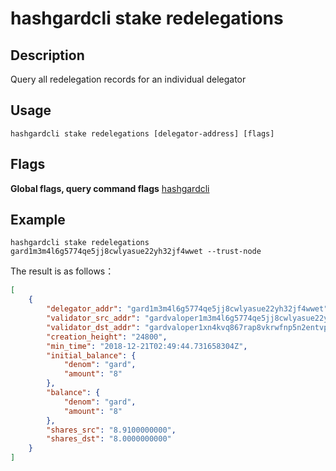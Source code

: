 # hashgardcli stake redelegations

## Description

Query all redelegation records for an individual delegator

## Usage

```
hashgardcli stake redelegations [delegator-address] [flags]
```

## Flags

**Global flags, query command flags** [hashgardcli](../README.md)

## Example


```
hashgardcli stake redelegations gard1m3m4l6g5774qe5jj8cwlyasue22yh32jf4wwet --trust-node
```

The result is as follows：

```json
[
    {
        "delegator_addr": "gard1m3m4l6g5774qe5jj8cwlyasue22yh32jf4wwet",
        "validator_src_addr": "gardvaloper1m3m4l6g5774qe5jj8cwlyasue22yh32jmhrxfx",
        "validator_dst_addr": "gardvaloper1xn4kvq867rap8vkrwfnp5n2entvpq2avtd0ytq",
        "creation_height": "24800",
        "min_time": "2018-12-21T02:49:44.731658304Z",
        "initial_balance": {
            "denom": "gard",
            "amount": "8"
        },
        "balance": {
            "denom": "gard",
            "amount": "8"
        },
        "shares_src": "8.9100000000",
        "shares_dst": "8.0000000000"
    }
]
```
